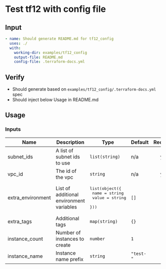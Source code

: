 # Test tf12 with config file

## Input

```yaml
- name: Should generate README.md for tf12_config
  uses: ./
  with:
    working-dir: examples/tf12_config
    output-file: README.md
    config-file: .terraform-docs.yml
```

## Verify

- Should generate based on `examples/tf12_config/.terraform-docs.yml` spec
- Should inject below Usage in README.md

## Usage

<!--- BEGIN_TF_DOCS --->
### Inputs

| Name | Description | Type | Default | Required |
|------|-------------|------|---------|:--------:|
| subnet\_ids | A list of subnet ids to use | `list(string)` | n/a | yes |
| vpc\_id | The id of the vpc | `string` | n/a | yes |
| extra\_environment | List of additional environment variables | <pre>list(object({<br>    name  = string<br>    value = string<br>  }))</pre> | `[]` | no |
| extra\_tags | Additional tags | `map(string)` | `{}` | no |
| instance\_count | Number of instances to create | `number` | `1` | no |
| instance\_name | Instance name prefix | `string` | `"test-"` | no |

<!--- END_TF_DOCS --->
